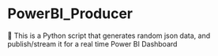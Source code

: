 # PowerBI_Producer
👋 This is a Python script that generates random json data, and publish/stream it for a real time Power BI Dashboard
